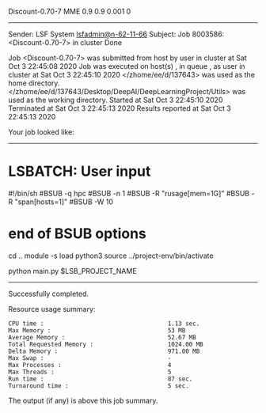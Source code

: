 Discount-0.70-7 MME 0.9 0.9 0.001 0

------------------------------------------------------------
Sender: LSF System <lsfadmin@n-62-11-66>
Subject: Job 8003586: <Discount-0.70-7> in cluster <dcc> Done

Job <Discount-0.70-7> was submitted from host <n-62-27-22> by user <s183905> in cluster <dcc> at Sat Oct  3 22:45:08 2020
Job was executed on host(s) <n-62-11-66>, in queue <hpc>, as user <s183905> in cluster <dcc> at Sat Oct  3 22:45:10 2020
</zhome/ee/d/137643> was used as the home directory.
</zhome/ee/d/137643/Desktop/DeepAI/DeepLearningProject/Utils> was used as the working directory.
Started at Sat Oct  3 22:45:10 2020
Terminated at Sat Oct  3 22:45:13 2020
Results reported at Sat Oct  3 22:45:13 2020

Your job looked like:

------------------------------------------------------------
# LSBATCH: User input
#!/bin/sh
#BSUB -q hpc
#BSUB -n 1
#BSUB -R "rusage[mem=1G]"
#BSUB -R "span[hosts=1]"
#BSUB -W 10
# end of BSUB options
cd ..
module -s load python3
source ../project-env/bin/activate

python main.py $LSB_PROJECT_NAME


------------------------------------------------------------

Successfully completed.

Resource usage summary:

    CPU time :                                   1.13 sec.
    Max Memory :                                 53 MB
    Average Memory :                             52.67 MB
    Total Requested Memory :                     1024.00 MB
    Delta Memory :                               971.00 MB
    Max Swap :                                   -
    Max Processes :                              4
    Max Threads :                                5
    Run time :                                   87 sec.
    Turnaround time :                            5 sec.

The output (if any) is above this job summary.

